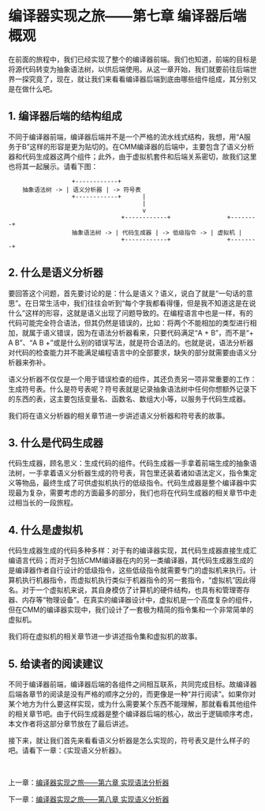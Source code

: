 # 编译器实现之旅——第七章 编译器后端概观

在前面的旅程中，我们已经实现了整个的编译器前端。我们也知道，前端的目标是将源代码转变为抽象语法树，以供后端使用。从这一章开始，我们就要前往后端世界一探究竟了，现在，就让我们来看看编译器后端到底由哪些组件组成，其分别又是在做什么吧。

## 1. 编译器后端的结构组成

不同于编译器前端，编译器后端并不是一个严格的流水线式结构，我想，用“A服务于B”这样的形容是更为贴切的。在CMM编译器的后端中，主要包含了语义分析器和代码生成器这两个组件；此外，由于虚拟机套件和后端关系密切，故我们这里也将其一起展示。请看下图：

```
                  +------------+
    抽象语法树 -> | 语义分析器 | -> 符号表
                  +------------+      |
                                      |
                                      v
                                +------------+                +--------+
                  抽象语法树 -> | 代码生成器 | -> 低级指令 -> | 虚拟机 |
                                +------------+                +--------+
```

## 2. 什么是语义分析器

要回答这个问题，首先要讨论的是：什么是语义？语义，说白了就是“一句话的意思”。在日常生活中，我们往往会听到“每个字我都看得懂，但是我不知道这是在说什么”这样的形容，这就是语义出现了问题导致的。在编程语言中也是一样，有的代码可能完全符合语法，但其仍然是错误的，比如：将两个不能相加的类型进行相加，就属于语义错误，因为在语法分析器看来，只要代码满足“A + B”，而不是“+ A B”、“A B +”或是什么别的错误写法，就是符合语法的。也就是说，语法分析器对代码的检查能力并不能满足编程语言中的全部要求，缺失的部分就需要由语义分析器来弥补。

语义分析器不仅仅是一个用于错误检查的组件，其还负责另一项非常重要的工作：生成符号表。什么是符号表呢？符号表就是记录抽象语法树中任何你想额外记录下的东西的表，这主要包括变量名、函数名、数组大小等，以服务于代码生成器。

我们将在语义分析器的相关章节进一步讲述语义分析器和符号表的故事。

## 3. 什么是代码生成器

代码生成器，顾名思义：生成代码的组件。代码生成器一手拿着前端生成的抽象语法树，一手拿着语义分析器生成的符号表，背包里还装着诸如语法定义，指令集定义等物品，最终生成了可供虚拟机执行的低级指令。代码生成器是整个编译器中实现最为复杂，需要考虑的方面最多的部分，我们也将在代码生成器的相关章节中走过相当长的一段旅程。

## 4. 什么是虚拟机

代码生成器生成的代码多种多样：对于有的编译器实现，其代码生成器直接生成汇编语言代码；而对于包括CMM编译器在内的另一类编译器，其代码生成器生成的是编译器作者自行设计的低级指令，这些低级指令就需要专门的虚拟机来执行。计算机执行机器指令，而虚拟机执行类似于机器指令的另一套指令，“虚拟机”因此得名。对于一个虚拟机来说，其自身模仿了计算机的硬件结构，也具有和管理寄存器、内存等“物理设备”。在真实的编译器设计中，虚拟机是一个高度复杂的组件，但在CMM的编译器实现中，我们设计了一套极为精简的指令集和一个非常简单的虚拟机。

我们将在虚拟机的相关章节进一步讲述指令集和虚拟机的故事。

## 5. 给读者的阅读建议

不同于编译器前端，编译器后端的各组件之间相互联系，共同完成目标。故编译器后端各章节的阅读是没有严格的顺序之分的，而更像是一种“并行阅读”。如果你对某个地方为什么要这样实现，或为什么需要某个东西不能理解，那就看看其他组件的相关章节吧。由于代码生成器是整个编译器后端的核心，故出于逻辑顺序考虑，本文作者将这部分章节放在了最后讲述。

接下来，就让我们首先来看看语义分析器是怎么实现的，符号表又是什么样子的吧。请看下一章：《实现语义分析器》。

<br>

上一章：[编译器实现之旅——第六章 实现语法分析器](编译器实现之旅——第六章%20实现语法分析器.md)

下一章：[编译器实现之旅——第八章 实现语义分析器](编译器实现之旅——第八章%20实现语义分析器.md)